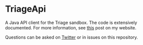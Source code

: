 # TriageApi
A Java API client for the Triage sandbox. The code is extensively documented. For more information, see [this](https://maxkersten.nl/2020/10/14/hatching-triage-api-client-in-java/) post on my website.

Questions can be asked on [Twitter](https://twitter.com/LibraAnalysis) or in issues on this repository.

